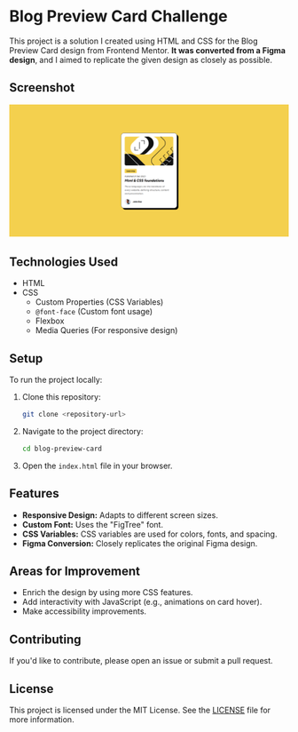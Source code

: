 # Blog Preview Card Challenge

This project is a solution I created using HTML and CSS for the Blog Preview Card design from Frontend Mentor. **It was converted from a Figma design**, and I aimed to replicate the given design as closely as possible.

## Screenshot

![Blog Preview Card](./assets/images/desktop-design.png)

## Technologies Used

- HTML
- CSS
  - Custom Properties (CSS Variables)
  - `@font-face` (Custom font usage)
  - Flexbox
  - Media Queries (For responsive design)

## Setup

To run the project locally:

1.  Clone this repository:

    ```bash
    git clone <repository-url>
    ```

2.  Navigate to the project directory:

    ```bash
    cd blog-preview-card
    ```

3.  Open the `index.html` file in your browser.

## Features

- **Responsive Design:** Adapts to different screen sizes.
- **Custom Font:** Uses the "FigTree" font.
- **CSS Variables:** CSS variables are used for colors, fonts, and spacing.
- **Figma Conversion:** Closely replicates the original Figma design.

## Areas for Improvement

- Enrich the design by using more CSS features.
- Add interactivity with JavaScript (e.g., animations on card hover).
- Make accessibility improvements.

## Contributing

If you'd like to contribute, please open an issue or submit a pull request.

## License

This project is licensed under the MIT License. See the [LICENSE](LICENSE) file for more information.
